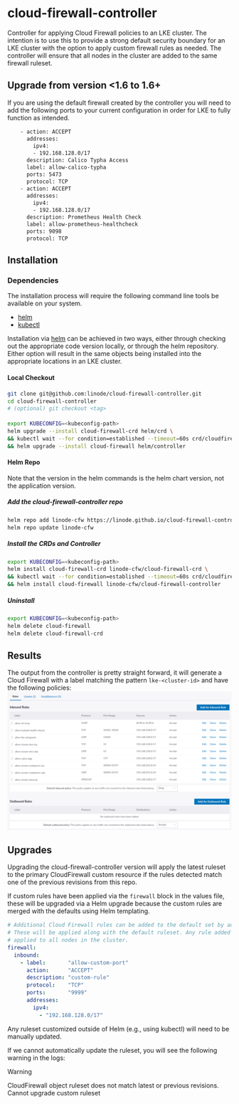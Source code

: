 # cloud-firewall-controller

Controller for applying Cloud Firewall policies to an LKE cluster. The intention is to use this to provide a strong
default security boundary for an LKE cluster with the option to apply custom firewall rules as needed. The controller
will ensure that all nodes in the cluster are added to the same firewall ruleset.

## Upgrade from version <1.6 to 1.6+
If you are using the default firewall created by the controller you will need to add the following ports
to your current configuration in order for LKE to fully function as intended.

```
    - action: ACCEPT
      addresses:
        ipv4:
        - 192.168.128.0/17
      description: Calico Typha Access 
      label: allow-calico-typha
      ports: 5473
      protocol: TCP
    - action: ACCEPT
      addresses:
        ipv4:
        - 192.168.128.0/17
      description: Prometheus Health Check
      label: allow-prometheus-healthcheck
      ports: 9098
      protocol: TCP
```


## Installation

### Dependencies

The installation process will require the following command line tools be available on your system.

- [helm](https://helm.sh/docs/intro/install/)
- [kubectl](https://kubernetes.io/docs/tasks/tools/#kubectl)

Installation via [helm](https://helm.sh/docs/intro/install/) can be achieved in two ways, either through checking out
the appropriate code version locally, or through the helm repository. Either option will result in the same objects
being installed into the appropriate locations in an LKE cluster.

#### Local Checkout

```sh
git clone git@github.com:linode/cloud-firewall-controller.git
cd cloud-firewall-controller 
# (optional) git checkout <tag> 

export KUBECONFIG=<kubeconfig-path> 
helm upgrade --install cloud-firewall-crd helm/crd \
&& kubectl wait --for condition=established --timeout=60s crd/cloudfirewalls.networking.linode.com \
&& helm upgrade --install cloud-firewall helm/controller
```
  
#### Helm Repo

Note that the version in the helm commands is the helm chart version, not the application version.

##### Add the cloud-firewall-controller repo

```sh
helm repo add linode-cfw https://linode.github.io/cloud-firewall-controller
helm repo update linode-cfw
```

##### Install the CRDs and Controller

```sh
export KUBECONFIG=<kubeconfig-path> 
helm install cloud-firewall-crd linode-cfw/cloud-firewall-crd \
&& kubectl wait --for condition=established --timeout=60s crd/cloudfirewalls.networking.linode.com \
&& helm install cloud-firewall linode-cfw/cloud-firewall-controller
```

##### Uninstall

```sh
export KUBECONFIG=<kubeconfig-path> 
helm delete cloud-firewall
helm delete cloud-firewall-crd
```

## Results

The output from the controller is pretty straight forward, it will generate a Cloud Firewall with a label matching the
pattern `lke-<cluster-id>` and have the following policies:
![image](./docs/images/default-result.png)

## Upgrades

Upgrading the cloud-firewall-controller version will apply the latest ruleset to the primary CloudFirewall custom resource
 if the rules detected match one of the previous revisions from this repo.

If custom rules have been applied via the `firewall` block in the values file, these will be upgraded via a Helm upgrade
because the custom rules are merged with the defaults using Helm templating.

```yaml
# Additional Cloud Firewall rules can be added to the default set by adding them to the list below.
# These will be applied along with the default ruleset. Any rule added here will be
# applied to all nodes in the cluster.
firewall:
  inbound:
    - label:       "allow-custom-port"
      action:      "ACCEPT"
      description: "custom-rule"
      protocol:    "TCP"
      ports:       "9999"
      addresses:
        ipv4:
          - "192.168.128.0/17"
```

Any ruleset customized outside of Helm (e.g., using kubectl) will need to be manually updated.

If we cannot automatically update the ruleset, you will see the following warning in the logs:

> [!WARNING]
> CloudFirewall object ruleset does not match latest or previous revisions. Cannot upgrade custom ruleset
